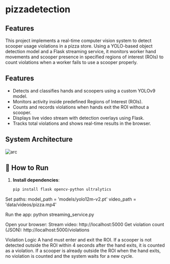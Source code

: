 # pizzadetection

## Features
This project implements a real-time computer vision system to detect scooper usage violations in a pizza store. Using a YOLO-based object detection model and a Flask streaming service, it monitors worker hand movements and scooper presence in specified regions of interest (ROIs) to count violations when a worker fails to use a scooper properly.

## Features
- Detects and classifies hands and scoopers using a custom YOLOv9 model.
- Monitors activity inside predefined Regions of Interest (ROIs).
- Counts and records violations when hands exit the ROI without a scooper.
- Displays live video stream with detection overlays using Flask.
- Tracks total violations and shows real-time results in the browser.

##  System Architecture

![arc](https://github.com/user-attachments/assets/729da144-2951-4203-876d-d0dd1676fe43)


## 🚀 How to Run

1. **Install dependencies**:
   ```bash
   pip install flask opencv-python ultralytics
Set paths:
model_path = 'models/yolo12m-v2.pt'
video_path = 'data/videos/pizza.mp4'

Run the app:
python streaming_service.py

Open your browser:
Stream video: http://localhost:5000
Get violation count (JSON): http://localhost:5000/violations

Violation Logic
A hand must enter and exit the ROI.
If a scooper is not detected outside the ROI within 4 seconds after the hand exits, it is counted as a violation.
If a scooper is already outside the ROI when the hand exits, no violation is counted and the system waits for a new cycle.
